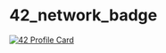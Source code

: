 # 42_network_badge
[![42 Profile Card](https://1337-readme.vercel.app/api/profile?cursus=42&login=sberrich)](https://github.com/mohouyizme/1337-readme)
